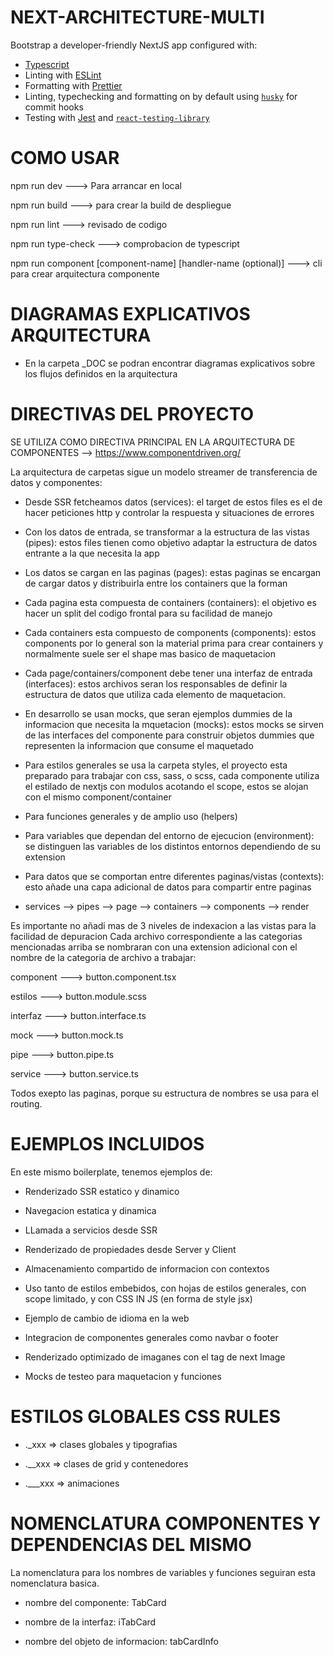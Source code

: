# NEXT-ARCHITECTURE-MULTI

Bootstrap a developer-friendly NextJS app configured with:

- [Typescript](https://www.typescriptlang.org/)
- Linting with [ESLint](https://eslint.org/)
- Formatting with [Prettier](https://prettier.io/)
- Linting, typechecking and formatting on by default using [`husky`](https://github.com/typicode/husky) for commit hooks
- Testing with [Jest](https://jestjs.io/) and [`react-testing-library`](https://testing-library.com/docs/react-testing-library/intro)

# COMO USAR

npm run dev ---> Para arrancar en local

npm run build ---> para crear la build de despliegue

npm run lint ---> revisado de codigo

npm run type-check ---> comprobacion de typescript

npm run component [component-name] [handler-name (optional)] ---> cli para crear arquitectura componente

# DIAGRAMAS EXPLICATIVOS ARQUITECTURA

- En la carpeta \_DOC se podran encontrar diagramas explicativos sobre los flujos definidos en la arquitectura

# DIRECTIVAS DEL PROYECTO

SE UTILIZA COMO DIRECTIVA PRINCIPAL EN LA ARQUITECTURA DE COMPONENTES --> https://www.componentdriven.org/

La arquitectura de carpetas sigue un modelo streamer de transferencia de datos y componentes:

- Desde SSR fetcheamos datos (services): el target de estos files es el de hacer peticiones http y controlar la respuesta y situaciones de errores

- Con los datos de entrada, se transformar a la estructura de las vistas (pipes): estos files tienen como objetivo adaptar la estructura de datos entrante a la que necesita la app

- Los datos se cargan en las paginas (pages): estas paginas se encargan de cargar datos y distribuirla entre los containers que la forman

- Cada pagina esta compuesta de containers (containers): el objetivo es hacer un split del codigo frontal para su facilidad de manejo

- Cada containers esta compuesto de components (components): estos components por lo general son la material prima para crear containers y normalmente suele ser el shape mas basico de maquetacion

- Cada page/containers/component debe tener una interfaz de entrada (interfaces): estos archivos seran los responsables de definir la estructura de datos que utiliza cada elemento de maquetacion.

- En desarrollo se usan mocks, que seran ejemplos dummies de la informacion que necesita la mquetacion (mocks): estos mocks se sirven de las interfaces del componente para construir objetos dummies que representen la informacion que consume el maquetado

- Para estilos generales se usa la carpeta styles, el proyecto esta preparado para trabajar con css, sass, o scss, cada componente utiliza el estilado de nextjs con modulos acotando el scope, estos se alojan con el mismo component/container

- Para funciones generales y de amplio uso (helpers)

- Para variables que dependan del entorno de ejecucion (environment): se distinguen las variables
  de los distintos entornos dependiendo de su extension

- Para datos que se comportan entre diferentes paginas/vistas (contexts): esto añade una capa adicional de datos para compartir entre paginas

- services --> pipes --> page --> containers --> components --> render

Es importante no añadi mas de 3 niveles de indexacion a las vistas para la facilidad de depuracion
Cada archivo correspondiente a las categorias mencionadas arriba se nombraran con una extension adicional con el nombre de la categoria de archivo a trabajar:

component ---> button.component.tsx

estilos ---> button.module.scss

interfaz ---> button.interface.ts

mock ---> button.mock.ts

pipe ---> button.pipe.ts

service ---> button.service.ts

Todos exepto las paginas, porque su estructura de nombres se usa para el routing.

# EJEMPLOS INCLUIDOS

En este mismo boilerplate, tenemos ejemplos de:

- Renderizado SSR estatico y dinamico

- Navegacion estatica y dinamica

- LLamada a servicios desde SSR

- Renderizado de propiedades desde Server y Client

- Almacenamiento compartido de informacion con contextos

- Uso tanto de estilos embebidos, con hojas de estilos generales, con scope limitado, y con CSS IN JS (en forma de style jsx)

- Ejemplo de cambio de idioma en la web

- Integracion de componentes generales como navbar o footer

- Renderizado optimizado de imaganes con el tag de next Image

- Mocks de testeo para maquetacion y funciones

# ESTILOS GLOBALES CSS RULES

- .\_xxx => clases globales y tipografias

- .\_\_xxx => clases de grid y contenedores

- .\_\_\_xxx => animaciones

# NOMENCLATURA COMPONENTES Y DEPENDENCIAS DEL MISMO

La nomenclatura para los nombres de variables y funciones seguiran esta nomenclatura basica.

- nombre del componente: TabCard

- nombre de la interfaz: iTabCard

- nombre del objeto de informacion: tabCardInfo

